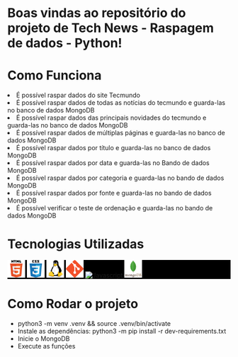 

# Boas vindas ao repositório do projeto de Tech News -  Raspagem de dados - Python!


# Como Funciona
<li> É possível raspar dados do site Tecmundo </li>
<li> É possível raspar dados de todas as notícias do tecmundo e guarda-las no banco de dados MongoDB </li>
<li> É possível raspar dados das principais novidades do tecmundo e guarda-las no banco de dados MongoDB</li> 
<li> É possível raspar dados de múltiplas páginas e guarda-las no banco de dados MongoDB </li>
<li> É possível raspar dados por título e guarda-las no banco de dados MongoDB</li>
<li> É possível raspar dados por data e guarda-las no Bando de dados MongoDB </li>
<li> É possível raspar dados por categoria  e guarda-las no bando de dados MongoDB</li>
<li> É possível raspar dados por fonte e guarda-las no bando de dados MongoDB</li>
<li> É possível verificar o teste de ordenação e guarda-las no bando de dados MongoDB </li>



# Tecnologias Utilizadas
<p align="center">
 <div style="background-color:black">
<img src="https://raw.githubusercontent.com/devicons/devicon/master/icons/html5/html5-original-wordmark.svg" alt="html5" style="max-width:100%;" width="40" height="40">
<img src="https://raw.githubusercontent.com/devicons/devicon/master/icons/css3/css3-original-wordmark.svg" alt="css3" style="max-width:100%;" width="40" height="40">
<img src="https://raw.githubusercontent.com/devicons/devicon/master/icons/linux/linux-original.svg" alt="linux" style="max-width:100%;" width="40" height="40">
<img src="https://raw.githubusercontent.com/devicons/devicon/master/icons/git/git-original.svg" alt="git" style="max-width:100%;" width="40" height="40">
<img src="https://camo.githubusercontent.com/1ea8e5dd24aaa29390f80ae5a3a10712e8b9b3ecee1e023b7c649bb1975a4ede/68747470733a2f2f7777772e7473686972746765656b2e636f6d2e62722f77702d636f6e74656e742f75706c6f6164732f323032312f30332f636f6d3030312e6a7067" alt="Javascript" height="40" data-canonical-src="https://www.tshirtgeek.com.br/wp-content/uploads/2021/03/com001.jpg" style="max-width: 100%;">
<img src="https://raw.githubusercontent.com/devicons/devicon/master/icons/mongodb/mongodb-original-wordmark.svg" alt="mongodb" width="40" height="40" style="max-width: 100%;">

</p>
</div>


# Como Rodar o projeto
  <ul>
  <li> python3 -m venv .venv && source .venv/bin/activate</li>
<li> Instale as dependências:
python3 -m pip install -r dev-requirements.txt </li>
  <li> Inicie o MongoDB</li>
    <li> Execute as funções </li>
 </ul>
